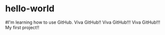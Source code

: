 # hello-world
#I'm learning how to use GitHub. Viva GitHub!! Viva GitHub!!! Viva GitHub!!!
My first project!!

